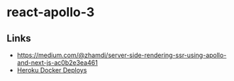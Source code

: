 # react-apollo-3

## Links
- https://medium.com/@zhamdi/server-side-rendering-ssr-using-apollo-and-next-js-ac0b2e3ea461
- [Heroku Docker Deploys](https://devcenter.heroku.com/articles/container-registry-and-runtime)
